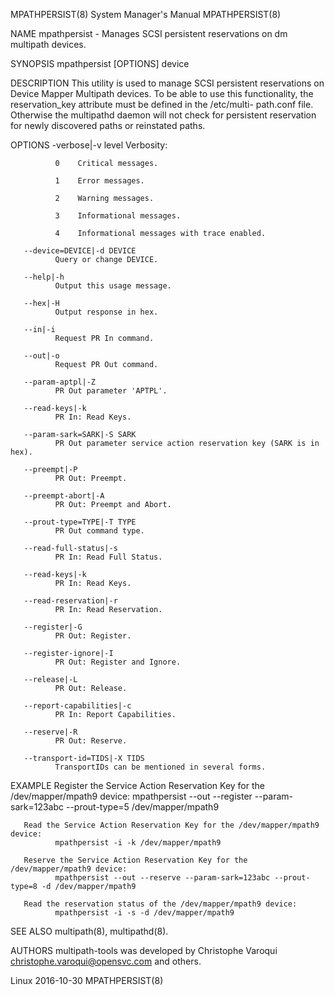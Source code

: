 MPATHPERSIST(8)                                                                            System Manager's Manual                                                                            MPATHPERSIST(8)



NAME
       mpathpersist - Manages SCSI persistent reservations on dm multipath devices.

SYNOPSIS
       mpathpersist [OPTIONS] device

DESCRIPTION
       This utility is used to manage SCSI persistent reservations on Device Mapper Multipath devices. To be able to use this functionality, the reservation_key attribute must be defined in the /etc/multi-
       path.conf file. Otherwise the multipathd daemon will not check for persistent reservation for newly discovered paths or reinstated paths.

OPTIONS
       -verbose|-v level
              Verbosity:

              0    Critical messages.

              1    Error messages.

              2    Warning messages.

              3    Informational messages.

              4    Informational messages with trace enabled.

       --device=DEVICE|-d DEVICE
              Query or change DEVICE.

       --help|-h
              Output this usage message.

       --hex|-H
              Output response in hex.

       --in|-i
              Request PR In command.

       --out|-o
              Request PR Out command.

       --param-aptpl|-Z
              PR Out parameter 'APTPL'.

       --read-keys|-k
              PR In: Read Keys.

       --param-sark=SARK|-S SARK
              PR Out parameter service action reservation key (SARK is in hex).

       --preempt|-P
              PR Out: Preempt.

       --preempt-abort|-A
              PR Out: Preempt and Abort.

       --prout-type=TYPE|-T TYPE
              PR Out command type.

       --read-full-status|-s
              PR In: Read Full Status.

       --read-keys|-k
              PR In: Read Keys.

       --read-reservation|-r
              PR In: Read Reservation.

       --register|-G
              PR Out: Register.

       --register-ignore|-I
              PR Out: Register and Ignore.

       --release|-L
              PR Out: Release.

       --report-capabilities|-c
              PR In: Report Capabilities.

       --reserve|-R
              PR Out: Reserve.

       --transport-id=TIDS|-X TIDS
              TransportIDs can be mentioned in several forms.

EXAMPLE
       Register the Service Action Reservation Key for the /dev/mapper/mpath9 device:
              mpathpersist --out --register --param-sark=123abc --prout-type=5 /dev/mapper/mpath9

       Read the Service Action Reservation Key for the /dev/mapper/mpath9 device:
              mpathpersist -i -k /dev/mapper/mpath9

       Reserve the Service Action Reservation Key for the /dev/mapper/mpath9 device:
              mpathpersist --out --reserve --param-sark=123abc --prout-type=8 -d /dev/mapper/mpath9

       Read the reservation status of the /dev/mapper/mpath9 device:
              mpathpersist -i -s -d /dev/mapper/mpath9

SEE ALSO
       multipath(8), multipathd(8).

AUTHORS
       multipath-tools was developed by Christophe Varoqui <christophe.varoqui@opensvc.com> and others.



Linux                                                                                             2016-10-30                                                                                  MPATHPERSIST(8)

